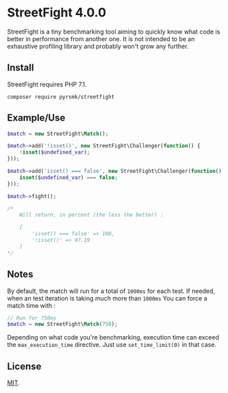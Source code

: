 StreetFight 4.0.0
=================

StreetFight is a tiny benchmarking tool aiming to quickly know what code is better in performance from another one. It is not intended to be an exhaustive profiling library and probably won't grow any further.

Install
-------

StreetFight requires PHP 7.1.

```
composer require pyrsmk/streetfight
```

Example/Use
-----------

```php
$match = new StreetFight\Match();

$match->add('!isset()', new StreetFight\Challenger(function() {
    !isset($undefined_var);
}));

$match->add('isset() === false', new StreetFight\Challenger(function() {
    isset($undefined_var) === false;
}));

$match->fight();

/*
    Will return, in percent (the less the better) :

    [
        'isset() === false' => 100,
        '!isset()' => 97.19
    ]
*/
```

Notes
-----

By default, the match will run for a total of `1000ms` for each test. If needed, when an test iteration is taking much more than `1000ms` You can force a match time with :

```php
// Run for 750ms
$match = new StreetFight\Match(750);
```

Depending on what code you're benchmarking, execution time can exceed the `max_execution_time` directive. Just use `set_time_limit(0)` in that case.

License
-------

[MIT](http://dreamysource.mit-license.org).
